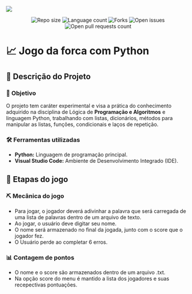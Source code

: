 <img src="#"/>

<p align="center">
  <img src="https://img.shields.io/github/repo-size/lucasfcomaru/Pokemon_dataset_analysis?style=for-the-badge" alt="Repo size" title="Repo size"/>
  <img src="https://img.shields.io/github/languages/count/lucasfcomaru/Pokemon_dataset_analysis?style=for-the-badge" alt="Language count" title="Language count"/>
  <img src="https://img.shields.io/github/forks/lucasfcomaru/Pokemon_dataset_analysis?style=for-the-badge" alt="Forks" title="Forks"/>
  <img src="https://img.shields.io/bitbucket/issues/lucasfcomaru/Pokemon_dataset_analysis?style=for-the-badge" alt="Open issues" title="Open issues"/>
  <img src="https://img.shields.io/bitbucket/pr-raw/lucasfcomaru/Pokemon_dataset_analysis?style=for-the-badge" alt="Open pull requests count" title="Open pull requests"/>
</p>

# 📈 Jogo da forca com Python
## 📢 Descrição do Projeto
### 🏹 Objetivo
<p align="left">
  O projeto tem caráter experimental e visa a prática do conhecimento adquirido na disciplina de Lógica de <b>Programação e Algoritmos</b> e linguagem Python, trabalhando com listas, dicionários, métodos para manipular as listas, funções, condicionais e laços de repetição.
</p>

### 🛠️ Ferramentas utilizadas
<ul>
  <li><b>Python:</b> Linguagem de programação principal.</li>
  <li><b>Visual Studio Code:</b> Ambiente de Desenvolvimento Integrado (IDE).</li>
</ul>

## 🚀 Etapas do jogo
### ⛏️ Mecânica do jogo

<ul>
  <li>Para jogar, o jogador deverá adivinhar a palavra que será carregada de uma lista de palavras dentro de um arquivo de texto.</li>
  <li>Ao jogar, o usuário deve digitar seu nome.</li>
  <li>O nome será armazenado no final da jogada, junto com o score que o jogador fez.</li>
  <li>O Usuário perde ao completar 6 erros.</li>
</ul>

### 📊 Contagem de pontos
<ul>
  <li>O nome e o score são armazenados dentro de um arquivo .txt.</li>
  <li>Na opção score do menu é mantido a lista dos jogadores e suas recepectivas pontuações.</li>
</ul>